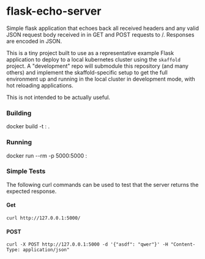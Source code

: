 # flask-echo-server
Simple flask application that echoes back all received headers and any valid JSON
request body received in in GET and POST requests to /. Responses are encoded
in JSON.

This is a tiny project built to use as a representative example Flask application
to deploy to a local kubernetes cluster using the `skaffold` project. A "development"
repo will submodule this repository (and many others) and implement the 
skaffold-specific setup to get the full environment up and running in the local cluster
in development mode, with hot reloading applications.

This is not intended to be actually useful.

### Building
docker build -t <image>:<tag> .

### Running
docker run --rm -p 5000:5000 <image>:<tag>

### Simple Tests
The following curl commands can be used to test that the server returns the expected
response.

#### Get
`curl http://127.0.0.1:5000/`

#### POST
`curl -X POST http://127.0.0.1:5000 -d '{"asdf": "qwer"}' -H "Content-Type: application/json"`
